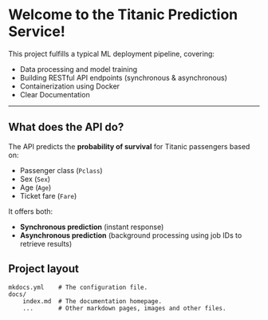 # Welcome to the Titanic Prediction Service!

This project fulfills a typical ML deployment pipeline, covering:

- Data processing and model training
- Building RESTful API endpoints (synchronous & asynchronous)
- Containerization using Docker
- Clear Documentation

---

## What does the API do?

The API predicts the **probability of survival** for Titanic passengers based on:

- Passenger class (`Pclass`)
- Sex (`Sex`)
- Age (`Age`)
- Ticket fare (`Fare`)

It offers both:

- **Synchronous prediction** (instant response)
- **Asynchronous prediction** (background processing using job IDs to retrieve results)

## Project layout

    mkdocs.yml    # The configuration file.
    docs/
        index.md  # The documentation homepage.
        ...       # Other markdown pages, images and other files.
